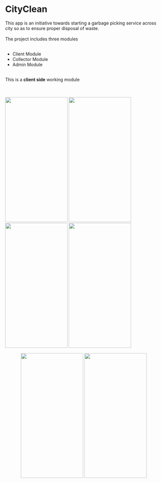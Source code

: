 # CityClean
<div>This app is an initiative towards starting  a garbage picking service across city so as to ensure proper disposal of waste.</div>
<br>
<div>The project includes three modules </div>
<br>
<ul><li>Client Module</li>
<li>Collector Module</li>
<li>Admin Module</li>
  </ul>
   <br>
   <div>This is a <b>client side</b> working module</div>
   <br>
  <br>
<div float="left">
 
<img src="https://user-images.githubusercontent.com/46498913/58090062-08171080-7be4-11e9-93b7-89128983dce6.jpg" height="400px" width="200px"></img>
<img src="https://user-images.githubusercontent.com/46498913/58090543-1154ad00-7be5-11e9-9c1e-948733a47a33.jpg" height="400px" width="200px"></img>
                                                                                                                                                      <img src="https://user-images.githubusercontent.com/46498913/58090733-94760300-7be5-11e9-84a7-3f5eee8be553.jpg" height="400px" width="200px"></img>
                                                                                                                                                       <img src="https://user-images.githubusercontent.com/46498913/58091142-7b218680-7be6-11e9-9800-64771acb4bbc.jpg" height="400px" width="200px"></img>
</div>
<div float="left" align="center">
 <img src="https://user-images.githubusercontent.com/46498913/58091379-10247f80-7be7-11e9-927f-bc7e05436a62.jpg" height="400px" width="200px"></img>
 <img src="https://user-images.githubusercontent.com/46498913/58091511-5a0d6580-7be7-11e9-92ab-884c5f2fad4b.jpg" height="400px" width="200px"></img>
</div>
